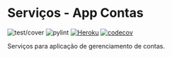 # Serviços - App Contas

![test/cover](https://github.com/ggarciabas/contas-bckgrd/workflows/action/badge.svg)
![pylint](https://github.com/ggarciabas/contas-bckgrd/workflows/pylint/badge.svg)
[![Heroku](https://heroku-badge.herokuapp.com/?app=contas-bckend&style=flat)](https://contas-bckend.herokuapp.com)
[![codecov](https://codecov.io/gh/ggarciabas/contas-bckend/branch/master/graph/badge.svg)](https://codecov.io/gh/ggarciabas/contas-bckend)

Serviços para aplicação de gerenciamento de contas.

